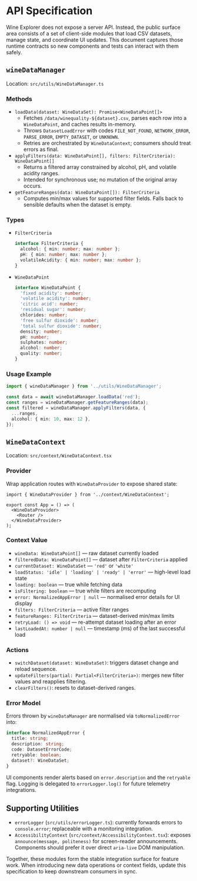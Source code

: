 # API Specification

Wine Explorer does not expose a server API. Instead, the public surface area consists of a set of client-side modules that load CSV datasets, manage state, and coordinate UI updates. This document captures those runtime contracts so new components and tests can interact with them safely.

## `wineDataManager`

Location: `src/utils/WineDataManager.ts`

### Methods

- `loadData(dataset: WineDataSet): Promise<WineDataPoint[]>`
  - Fetches `/data/winequality-${dataset}.csv`, parses each row into a `WineDataPoint`, and caches results in-memory.
  - Throws `DatasetLoadError` with codes `FILE_NOT_FOUND`, `NETWORK_ERROR`, `PARSE_ERROR`, `EMPTY_DATASET`, or `UNKNOWN`.
  - Retries are orchestrated by `WineDataContext`; consumers should treat errors as final.
- `applyFilters(data: WineDataPoint[], filters: FilterCriteria): WineDataPoint[]`
  - Returns a filtered array constrained by alcohol, pH, and volatile acidity ranges.
  - Intended for synchronous use; no mutation of the original array occurs.
- `getFeatureRanges(data: WineDataPoint[]): FilterCriteria`
  - Computes min/max values for supported filter fields. Falls back to sensible defaults when the dataset is empty.

### Types

- `FilterCriteria`
  ```ts
  interface FilterCriteria {
    alcohol: { min: number; max: number };
    pH: { min: number; max: number };
    volatileAcidity: { min: number; max: number };
  }
  ```
- `WineDataPoint`
  ```ts
  interface WineDataPoint {
    'fixed acidity': number;
    'volatile acidity': number;
    'citric acid': number;
    'residual sugar': number;
    chlorides: number;
    'free sulfur dioxide': number;
    'total sulfur dioxide': number;
    density: number;
    pH: number;
    sulphates: number;
    alcohol: number;
    quality: number;
  }
  ```

### Usage Example

```ts
import { wineDataManager } from '../utils/WineDataManager';

const data = await wineDataManager.loadData('red');
const ranges = wineDataManager.getFeatureRanges(data);
const filtered = wineDataManager.applyFilters(data, {
  ...ranges,
  alcohol: { min: 10, max: 12 },
});
```

## `WineDataContext`

Location: `src/context/WineDataContext.tsx`

### Provider

Wrap application routes with `WineDataProvider` to expose shared state:

```tsx
import { WineDataProvider } from '../context/WineDataContext';

export const App = () => (
  <WineDataProvider>
    <Router />
  </WineDataProvider>
);
```

### Context Value

- `wineData: WineDataPoint[]` — raw dataset currently loaded
- `filteredData: WineDataPoint[]` — dataset after `FilterCriteria` applied
- `currentDataset: WineDataSet` — `'red'` or `'white'`
- `loadStatus: 'idle' | 'loading' | 'ready' | 'error'` — high-level load state
- `loading: boolean` — true while fetching data
- `isFiltering: boolean` — true while filters are recomputing
- `error: NormalizedAppError | null` — normalised error details for UI display
- `filters: FilterCriteria` — active filter ranges
- `featureRanges: FilterCriteria` — dataset-derived min/max limits
- `retryLoad: () => void` — re-attempt dataset loading after an error
- `lastLoadedAt: number | null` — timestamp (ms) of the last successful load

### Actions

- `switchDataset(dataset: WineDataSet)`: triggers dataset change and reload sequence.
- `updateFilters(partial: Partial<FilterCriteria>)`: merges new filter values and reapplies filtering.
- `clearFilters()`: resets to dataset-derived ranges.

### Error Model

Errors thrown by `wineDataManager` are normalised via `toNormalizedError` into:

```ts
interface NormalizedAppError {
  title: string;
  description: string;
  code: DatasetErrorCode;
  retryable: boolean;
  dataset?: WineDataSet;
}
```

UI components render alerts based on `error.description` and the `retryable` flag. Logging is delegated to `errorLogger.log()` for future telemetry integrations.

## Supporting Utilities

- `errorLogger` (`src/utils/errorLogger.ts`): currently forwards errors to `console.error`; replaceable with a monitoring integration.
- `AccessibilityContext` (`src/context/AccessibilityContext.tsx`): exposes `announce(message, politeness)` for screen-reader announcements. Components should prefer it over direct `aria-live` DOM manipulation.

Together, these modules form the stable integration surface for feature work. When introducing new data operations or context fields, update this specification to keep downstream consumers in sync.
